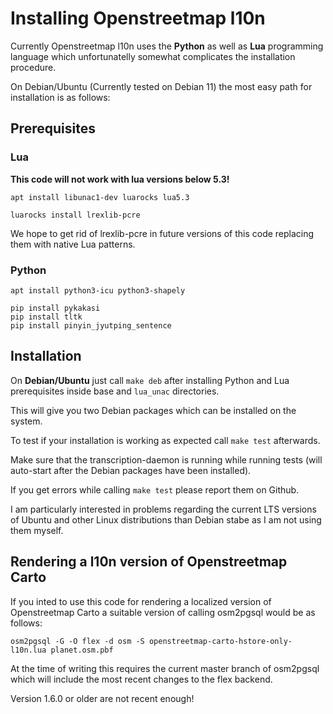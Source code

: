 # Installing Openstreetmap l10n

Currently Openstreetmap l10n uses the **Python** as well as **Lua**
programming language which unfortunatelly somewhat complicates the
installation procedure.

On Debian/Ubuntu (Currently tested on Debian 11) the most easy path for
installation is as follows:

## Prerequisites

### Lua

**This code will not work with lua versions below 5.3!**

```
apt install libunac1-dev luarocks lua5.3

luarocks install lrexlib-pcre
```

We hope to get rid of lrexlib-pcre in future versions of this code replacing
them with native Lua patterns.

### Python

```
apt install python3-icu python3-shapely

pip install pykakasi
pip install tltk
pip install pinyin_jyutping_sentence
```

## Installation

On **Debian/Ubuntu** just call ``make deb`` after installing Python and Lua
prerequisites inside base and ``lua_unac`` directories.

This will give you two Debian packages which can be installed on the system.

To test if your installation is working as expected call ``make test``
afterwards.

Make sure that the transcription-daemon is running while running tests (will
auto-start after the Debian packages have been installed).

If you get errors while calling ``make test`` please report them on Github.

I am particularly interested in problems regarding the current LTS versions
of Ubuntu and other Linux distributions than Debian stabe as I am not using
them myself.

## Rendering a l10n version of Openstreetmap Carto

If you inted to use this code for rendering a localized version of Openstreetmap Carto
a suitable version of calling osm2pgsql would be as follows:

```
osm2pgsql -G -O flex -d osm -S openstreetmap-carto-hstore-only-l10n.lua planet.osm.pbf
```

At the time of writing this requires the current master branch of osm2pgsql
which will include the most recent changes to the flex backend.

Version 1.6.0 or older are not recent enough!
